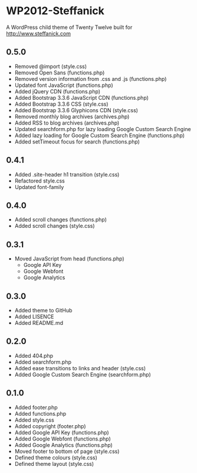 # WP2012-Steffanick
A WordPress child theme of Twenty Twelve built for http://www.steffanick.com

## 0.5.0
* Removed @import (style.css)
* Removed Open Sans (functions.php)
* Removed version information from .css and .js (functions.php)
* Updated font JavaScript (functions.php)
* Added jQuery CDN (functions.php)
* Added Bootstrap 3.3.6 JavaScript CDN (functions.php)
* Added Bootstrap 3.3.6 CSS (style.css)
* Added Bootstrap 3.3.6 Glyphicons CDN (style.css)
* Removed monthly blog archives (archives.php)
* Added RSS to blog archives (archives.php)
* Updated searchform.php for lazy loading Google Custom Search Engine
* Added lazy loading for Google Custom Search Engine (functions.php)
* Added setTimeout focus for search (functions.php)

## 0.4.1
* Added .site-header h1 transition (style.css)
* Refactored style.css
* Updated font-family

## 0.4.0
* Added scroll changes (functions.php)
* Added scroll changes (style.css)

## 0.3.1
* Moved JavaScript from head (functions.php)
  * Google API Key
  * Google Webfont
  * Google Analytics

## 0.3.0
* Added theme to GitHub
* Added LISENCE
* Added README.md

## 0.2.0
* Added 404.php
* Added searchform.php
* Added ease transitions to links and header (style.css)
* Added Google Custom Search Engine (searchform.php)

## 0.1.0
* Added footer.php
* Added functions.php
* Added style.css
* Added copyright (footer.php)
* Added Google API Key (functions.php)
* Added Google Webfont (functions.php)
* Added Google Analytics (functions.php)
* Moved footer to bottom of page (style.css)
* Defined theme colours (style.css)
* Defined theme layout (style.css)